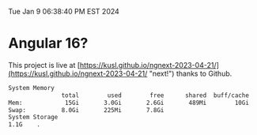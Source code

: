 Tue Jan  9 06:38:40 PM EST 2024

# Angular 16?


This project is live at [https://kusl.github.io/ngnext-2023-04-21/](https://kusl.github.io/ngnext-2023-04-21/ "next!") thanks to Github.

```bash
System Memory
               total        used        free      shared  buff/cache   available
Mem:            15Gi       3.0Gi       2.6Gi       489Mi        10Gi        12Gi
Swap:          8.0Gi       225Mi       7.8Gi
System Storage
1.1G	.
```
